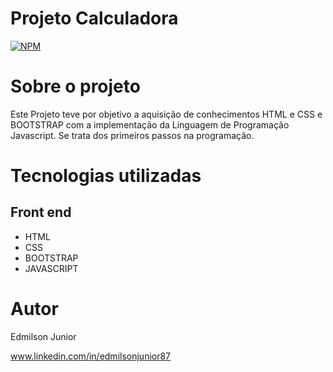 # Projeto Calculadora

[![NPM](https://img.shields.io/npm/l/react)](https://github.com/devsuperior/sds1-wmazoni/blob/master/LICENSE) 

# Sobre o projeto


Este Projeto teve por objetivo a aquisição de conhecimentos HTML e CSS e BOOTSTRAP com a implementação da Linguagem de Programação Javascript. Se trata dos primeiros passos na programação.


# Tecnologias utilizadas
## Front end
- HTML
-  CSS
- BOOTSTRAP 
- JAVASCRIPT


# Autor

Edmilson Junior

www.linkedin.com/in/edmilsonjunior87
